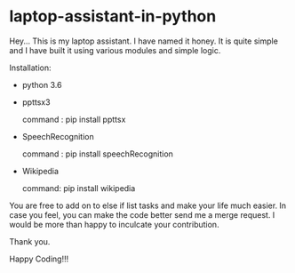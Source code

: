 # laptop-assistant-in-python

Hey... This is my laptop assistant. I have named it honey. It is quite simple and I have built it using various modules and simple logic.

Installation:

 - python 3.6

 - ppttsx3
 
    command : pip install ppttsx
    
 - SpeechRecognition
  
    command : pip install speechRecognition
     
 - Wikipedia
 
    command: pip install wikipedia
    
    
  You are free to add on to else if list tasks and make your life much easier. In case you feel, you can make the code better send me a merge request. I would be more than happy to inculcate your contribution.
  
  Thank you.
  
  Happy Coding!!!
   
